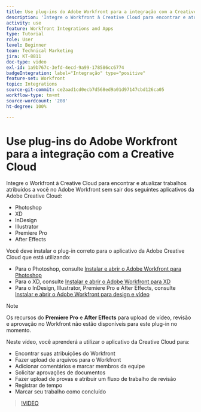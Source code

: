 ```yaml
---
title: Use plug-ins do Adobe Workfront para a integração com a Creative Cloud
description: 'Integre o Workfront à Creative Cloud para encontrar e atualizar trabalhos atribuídos a você no Workfront sem sair dos seguintes aplicativos da Creative Cloud: Photoshop, XD, InDesign, Illustrator, Premiere Pro e After Effects'
activity: use
feature: Workfront Integrations and Apps
type: Tutorial
role: User
level: Beginner
team: Technical Marketing
jira: KT-8811
doc-type: video
exl-id: 1a9b767c-3efd-4ecd-9a99-178586cc6774
badgeIntegration: label="Integração" type="positive"
feature-set: Workfront
topic: Integrations
source-git-commit: ce2aad1cd0ecb7d568ed9a01d97147cbd126ca05
workflow-type: tm+mt
source-wordcount: '208'
ht-degree: 100%

---
```


# Use plug-ins do Adobe Workfront para a integração com a Creative Cloud

Integre o Workfront à Creative Cloud para encontrar e atualizar trabalhos atribuídos a você no Adobe Workfront sem sair dos seguintes aplicativos da Adobe Creative Cloud:

* Photoshop
* XD
* InDesign
* Illustrator
* Premiere Pro
* After Effects

Você deve instalar o plug-in correto para o aplicativo da Adobe Creative Cloud que está utilizando:

* Para o Photoshop, consulte [Instalar e abrir o Adobe Workfront para Photoshop](https://experienceleague.adobe.com/docs/workfront/using/adobe-workfront-integrations/workfront-for-creative-cloud/install-wf-cc/wf-cc-install-ps.html?lang=pt-BR)
* Para o XD, consulte [Instalar e abrir o Adobe Workfront para XD](https://experienceleague.adobe.com/docs/workfront/using/adobe-workfront-integrations/workfront-for-creative-cloud/install-wf-cc/wf-adobe-xd-install.html?lang=pt-BR)
* Para o InDesign, Illustrator, Premiere Pro e After Effects, consulte [Instalar e abrir o Adobe Workfront para design e vídeo](https://experienceleague.adobe.com/docs/workfront/using/adobe-workfront-integrations/workfront-for-creative-cloud/install-wf-cc/wf-install-cc.html?lang=pt-BR)

>[!NOTE]
>
>Os recursos do **Premiere Pro** e **After Effects** para upload de vídeo, revisão e aprovação no Workfront não estão disponíveis para este plug-in no momento.


Neste vídeo, você aprenderá a utilizar o aplicativo da Creative Cloud para:

* Encontrar suas atribuições do Workfront
* Fazer upload de arquivos para o Workfront
* Adicionar comentários e marcar membros da equipe
* Solicitar aprovações de documentos
* Fazer upload de provas e atribuir um fluxo de trabalho de revisão
* Registrar de tempo
* Marcar seu trabalho como concluído

>[!VIDEO](https://video.tv.adobe.com/v/3415452/?quality=12&learn=on)
